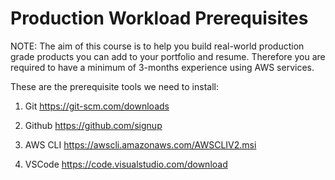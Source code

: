 # Production Workload Prerequisites

NOTE: The aim of this course is to help you build real-world production grade products you can add to your portfolio and resume. 
Therefore you are required to have a minimum of 3-months experience using AWS services. 

These are the prerequisite tools we need to install:

1. Git
   https://git-scm.com/downloads

2. Github
   https://github.com/signup
  
3. AWS CLI
   https://awscli.amazonaws.com/AWSCLIV2.msi

4. VSCode
   https://code.visualstudio.com/download


